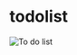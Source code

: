 # todolist

![To do list](https://user-images.githubusercontent.com/70186948/94374521-bef29d00-0104-11eb-9d86-a019ae01987e.png "To Do List")
